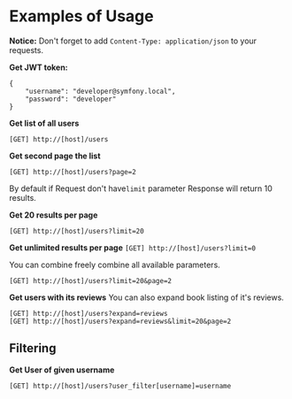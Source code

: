 # Examples of Usage

**Notice:** Don't forget to add `Content-Type: application/json` to your requests.


**Get JWT token:**

```
{
	"username": "developer@symfony.local",
	"password": "developer"
}
```

**Get list of all users**

```
[GET] http://[host]/users
```

**Get second page the list**

```
[GET] http://[host]/users?page=2
```

By default if Request don't have`limit` parameter Response will return 10 results.

**Get 20 results per page**

```
[GET] http://[host]/users?limit=20
```

**Get unlimited results per page**
`[GET] http://[host]/users?limit=0`

You can combine freely combine all available parameters.

`[GET] http://[host]/users?limit=20&page=2`

**Get users with its reviews**
You can also expand book listing of it's reviews.

```
[GET] http://[host]/users?expand=reviews
[GET] http://[host]/users?expand=reviews&limit=20&page=2
```

## Filtering

**Get User of given username**

`[GET] http://[host]/users?user_filter[username]=username`